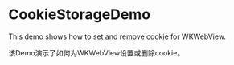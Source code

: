 # CookieStorageDemo

This demo shows how to set and remove cookie for WKWebView.

该Demo演示了如何为WKWebView设置或删除cookie。
